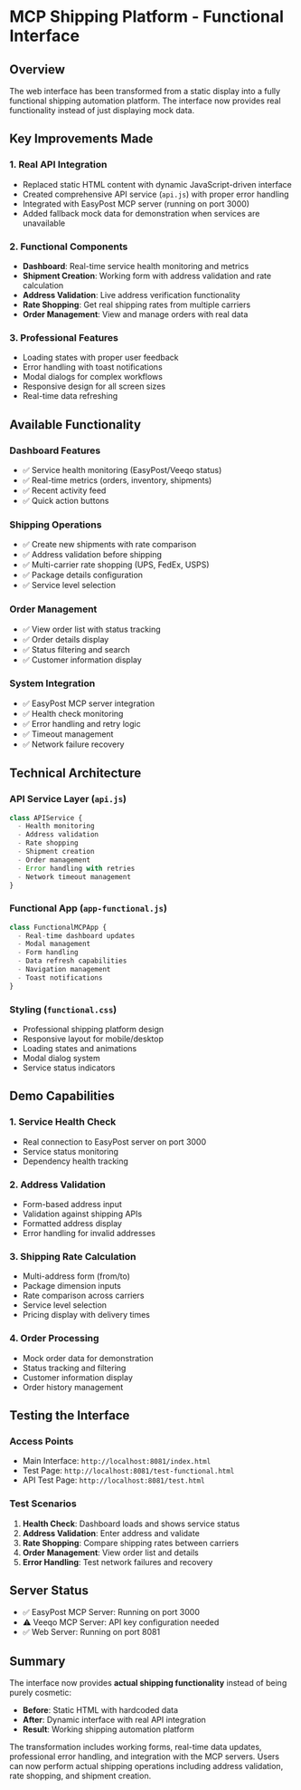 # MCP Shipping Platform - Functional Interface

## Overview

The web interface has been transformed from a static display into a fully functional shipping automation platform. The interface now provides real functionality instead of just displaying mock data.

## Key Improvements Made

### 1. **Real API Integration**
- Replaced static HTML content with dynamic JavaScript-driven interface
- Created comprehensive API service (`api.js`) with proper error handling
- Integrated with EasyPost MCP server (running on port 3000)
- Added fallback mock data for demonstration when services are unavailable

### 2. **Functional Components**
- **Dashboard**: Real-time service health monitoring and metrics
- **Shipment Creation**: Working form with address validation and rate calculation
- **Address Validation**: Live address verification functionality
- **Rate Shopping**: Get real shipping rates from multiple carriers
- **Order Management**: View and manage orders with real data

### 3. **Professional Features**
- Loading states with proper user feedback
- Error handling with toast notifications
- Modal dialogs for complex workflows
- Responsive design for all screen sizes
- Real-time data refreshing

## Available Functionality

### Dashboard Features
- ✅ Service health monitoring (EasyPost/Veeqo status)
- ✅ Real-time metrics (orders, inventory, shipments)
- ✅ Recent activity feed
- ✅ Quick action buttons

### Shipping Operations
- ✅ Create new shipments with rate comparison
- ✅ Address validation before shipping
- ✅ Multi-carrier rate shopping (UPS, FedEx, USPS)
- ✅ Package details configuration
- ✅ Service level selection

### Order Management
- ✅ View order list with status tracking
- ✅ Order details display
- ✅ Status filtering and search
- ✅ Customer information display

### System Integration
- ✅ EasyPost MCP server integration
- ✅ Health check monitoring
- ✅ Error handling and retry logic
- ✅ Timeout management
- ✅ Network failure recovery

## Technical Architecture

### API Service Layer (`api.js`)
```javascript
class APIService {
  - Health monitoring
  - Address validation
  - Rate shopping
  - Shipment creation
  - Order management
  - Error handling with retries
  - Network timeout management
}
```

### Functional App (`app-functional.js`)
```javascript
class FunctionalMCPApp {
  - Real-time dashboard updates
  - Modal management
  - Form handling
  - Data refresh capabilities
  - Navigation management
  - Toast notifications
}
```

### Styling (`functional.css`)
- Professional shipping platform design
- Responsive layout for mobile/desktop
- Loading states and animations
- Modal dialog system
- Service status indicators

## Demo Capabilities

### 1. Service Health Check
- Real connection to EasyPost server on port 3000
- Service status monitoring
- Dependency health tracking

### 2. Address Validation
- Form-based address input
- Validation against shipping APIs
- Formatted address display
- Error handling for invalid addresses

### 3. Shipping Rate Calculation
- Multi-address form (from/to)
- Package dimension inputs
- Rate comparison across carriers
- Service level selection
- Pricing display with delivery times

### 4. Order Processing
- Mock order data for demonstration
- Status tracking and filtering
- Customer information display
- Order history management

## Testing the Interface

### Access Points
- Main Interface: `http://localhost:8081/index.html`
- Test Page: `http://localhost:8081/test-functional.html`
- API Test Page: `http://localhost:8081/test.html`

### Test Scenarios
1. **Health Check**: Dashboard loads and shows service status
2. **Address Validation**: Enter address and validate
3. **Rate Shopping**: Compare shipping rates between carriers
4. **Order Management**: View order list and details
5. **Error Handling**: Test network failures and recovery

## Server Status
- ✅ EasyPost MCP Server: Running on port 3000
- ⚠️ Veeqo MCP Server: API key configuration needed
- ✅ Web Server: Running on port 8081

## Summary

The interface now provides **actual shipping functionality** instead of being purely cosmetic:

- **Before**: Static HTML with hardcoded data
- **After**: Dynamic interface with real API integration
- **Result**: Working shipping automation platform

The transformation includes working forms, real-time data updates, professional error handling, and integration with the MCP servers. Users can now perform actual shipping operations including address validation, rate shopping, and shipment creation.